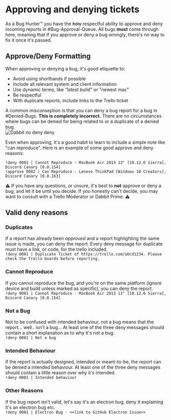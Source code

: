 # Approving and denying tickets
As a Bug Hunter:tm: you have the ~~holy~~ respectful ability to approve and deny incoming reports in #Bug-Approval-Queue. All bugs **must** come through here, meaning that if you approve or deny a bug wrongly, there's no way to fix it once it's passed.

## Approve/Deny Formatting
When approving or denying a bug, it's good etiquette to:
- Avoid using shorthands if possible
- Include all relevant system and client information
- Use dynamic terms, like "latest build" or "newest mac"
- Be respectful
- With duplicate reports, include links to the Trello ticket

A common misconseption is that you can deny a bug report for a bug in #Denied-Bugs. **This is completely incorrect.** There are no circumstances where bugs can be denied for being related to or a duplicate of a denied bug.  
![Dabbit no deny deny](https://itspugle.is-a-bad-waifu.com/ed8718.png)

Even when approving, it's a good habit to learn to include a simple note like "can reproduce". Here is an example of some good approve and deny reasons:
```
!deny 0001 | Cannot Reproduce - MacBook Air 2013 13" [10.12.6 Sierra], Discord Canary [0.0.154]   
!approve 0002 | Can Reproduce - Lenovo ThinkPad [Windows 10 Creators], Discord Canary [0.0.163]
```

:warning: If you have any questions, or unsure, it's best to **not** approve or deny a bug, and let it be until you decide. If you honestly can't decide, you may want to consult with a Trello Moderator or Dabbit Prime. :warning:

## Valid deny reasons
### Duplicates
If a report has already been *approved* and a report highlighting the same issue is made, you can deny the report. Every deny message for duplicate must have a link, or code, for the trello included.  
`!deny 0001 | Duplicate Ticket of https://trello.com/abcd1234. Please check the Trello boards before reporting.`

### Cannot Reproduce
If you cannot reproduce the bug, and you're on the same platform (ignore device and build unless marked as specific), you can deny the report.  
`!deny 0001 | Cannot Reproduce - MacBook Air 2013 13" [10.12.6 Sierra], Discord Canary [0.0.154]`

### Not a Bug
Not to be confused with intended behaviour, not a bug means that the report... well.. isn't a bug... At least one of the three deny messages should contain a short explanation as to why it's not a bug.  
`!deny 0001 | Not a bug`

### Intended Behaviour
If the report is actually designed, intended or meant-to-be, the report can be denied a intended behaviour. At least one of the three deny messages should contain a little reason over why it's intended.   
`!deny 0001 | Intended behaviour`

### Other Reasons
If the bug report isn't valid, let's say it's an electron bug, deny it explaining it's an electron bug etc.  
`!deny 0001 | Electron Bug - <<link to GitHub Electron Issue>>`
